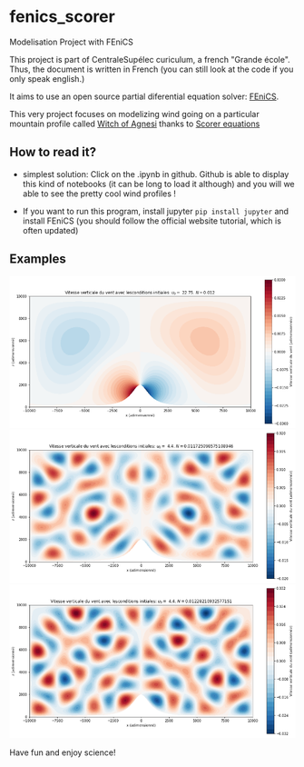 # fenics_scorer
Modelisation Project with FEniCS


This project is part of CentraleSupélec curiculum, a french "Grande école". Thus, the document is written in French (you can still look at the code if you only speak english.)

It aims to use an open source partial diferential equation solver: [FEniCS](https://fenicsproject.org/olddocs/dolfin/1.3.0/python/programmers-reference/fem/solving/solve.html).

This very project focuses on modelizing wind going on a particular mountain profile called [Witch of Agnesi](https://en.wikipedia.org/wiki/Witch_of_Agnesi) thanks to [Scorer equations](https://fr.wikipedia.org/wiki/%C3%89quation_de_Scorer)



## How to read it?

- simplest solution: Click on the .ipynb in github. Github is able to display this kind of notebooks (it can be long to load it although) and you will we able to see the pretty cool wind profiles !

- If you want to run this program, install jupyter `pip install jupyter` and install FEniCS (you should follow the official website tutorial, which is often updated)


## Examples
![medium wind](https://github.com/spineki/fenics_scorer/blob/master/images/medium_wind.png)
![low frequency](https://github.com/spineki/fenics_scorer/blob/master/images/low_frequency.png)
![high frequency](https://github.com/spineki/fenics_scorer/blob/master/images/high_frequency.png)


Have fun and enjoy science!
